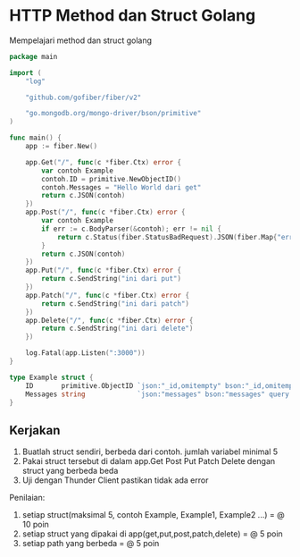 # HTTP Method dan Struct Golang

Mempelajari method dan struct golang

```go
package main

import (
	"log"

	"github.com/gofiber/fiber/v2"

	"go.mongodb.org/mongo-driver/bson/primitive"
)

func main() {
	app := fiber.New()

	app.Get("/", func(c *fiber.Ctx) error {
		var contoh Example
		contoh.ID = primitive.NewObjectID()
		contoh.Messages = "Hello World dari get"
		return c.JSON(contoh)
	})
	app.Post("/", func(c *fiber.Ctx) error {
		var contoh Example
		if err := c.BodyParser(&contoh); err != nil {
			return c.Status(fiber.StatusBadRequest).JSON(fiber.Map{"error": err.Error()})
		}
		return c.JSON(contoh)
	})
	app.Put("/", func(c *fiber.Ctx) error {
		return c.SendString("ini dari put")
	})
	app.Patch("/", func(c *fiber.Ctx) error {
		return c.SendString("ini dari patch")
	})
	app.Delete("/", func(c *fiber.Ctx) error {
		return c.SendString("ini dari delete")
	})

	log.Fatal(app.Listen(":3000"))
}

type Example struct {
	ID       primitive.ObjectID `json:"_id,omitempty" bson:"_id,omitempty" query:"id" url:"_id,omitempty" reqHeader:"token"`
	Messages string             `json:"messages" bson:"messages" query:"messages" url:"messages" reqHeader:"token"`
}
```

## Kerjakan
1. Buatlah struct sendiri, berbeda dari contoh. jumlah variabel minimal 5
2. Pakai struct tersebut di dalam app.Get Post Put Patch Delete dengan struct yang berbeda beda
3. Uji dengan Thunder Client pastikan tidak ada error

Penilaian:
1. setiap struct(maksimal 5, contoh Example, Example1, Example2 ...) = @ 10 poin
2. setiap struct yang dipakai di app(get,put,post,patch,delete) = @ 5 poin
3. setiap path yang berbeda = @ 5 poin
